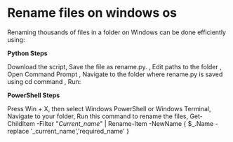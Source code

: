 # Rename files on windows os 
Renaming thousands of files in a folder on Windows can be done efficiently using:

**Python Steps**

Download the script, 
Save the file as rename.py.
, Edit paths to the folder
, Open Command Prompt
, Navigate to the folder where rename.py is saved using cd command
, Run:


**PowerShell Steps**


Press Win + X, then select Windows PowerShell or Windows Terminal, 
Navigate to your folder, 
Run this command to rename the files, 
Get-ChildItem -Filter "*Current_name*" | Rename-Item -NewName { $_.Name -replace '_current_name','required_name' }
